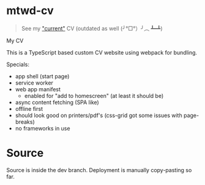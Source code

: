 # mtwd-cv

> See my ["current"](https://mt-web.dev) CV (outdated as well (╯°□°）╯︵ ┻━┻)

My CV


This is a TypeScript based custom CV website using webpack for bundling.

Specials:
 - app shell (start page)
 - service worker
 - web app manifest
   - enabled for "add to homescreen" (at least it should be)
 - async content fetching (SPA like)
 - offline first
 - should look good on printers/pdf's (css-grid got some issues with page-breaks)
 - no frameworks in use
 
 # Source
 Source is inside the dev branch.
 Deployment is manually copy-pasting so far.
